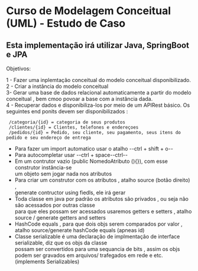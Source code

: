 # Curso de Modelagem Conceitual (UML) - Estudo de Caso 
## Esta implementação irá utilizar Java, SpringBoot e JPA

Objetivos: 

1 - Fazer uma inplemtação conceitual do modelo conceitual disponibilizado. <br>
2 - Criar a instância do modelo conceitual<br>
3- Gerar uma base de dados relacional automaticamente a partir do modelo conceitual , bem cmoo povoar a base com a instância dada. <br>
4 - Recuperar dados e disponibiliza-los por meio de um APIRest básico. Os seguintes end ponits devem ser disponibilizados : <br>

     /categoria/{id} = categoria de seus produtos 
     /clientes/{id} = Clientes, telefones e endereçoes
     /pedidos/{id} = Pedido, seu cliente, seu pagamento, seus itens do pedido e seu endereço de entrega 

* Para fazer um import automatico usar o atalho --ctrl + shift + o-- 
* Para autocompletar usar --ctrl + space--ctrl--
* Em um contrutor vazio (public NomedoAtributo (){}), com esse construtor instância-se <br> um objeto sem jogar nada nos atributos   
* Para criar um construtor com os atributos , atalho source (botão direito) , <br> generate contructor using fiedls, ele irá gerar 
* Toda classe em java por padrão os atributos são privados , ou seja não são acessados por outras classe <br> 
para que eles possam ser acessados usaremos getters e setters , atalho source / generate getters and setters <br>
* HashCode equals , para que dois objs serem comparados por valor , atalho source/generate hashCode equals (apneas id)<br>
* Classe serializable é uma declaração de implmentação de interface serializable, diz que os objs da classe <br> possam ser convertidos para uma sequancia de bits , assim os objs podem ser gravados em arquivos/ trafegados em rede e etc. (implements Serializables)